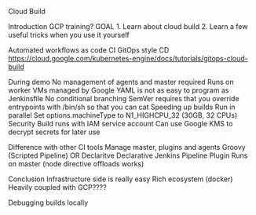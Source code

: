 Cloud Build

Introduction
  GCP training?
  GOAL
    1. Learn about cloud build
    2. Learn a few useful tricks when you use it yourself

Automated workflows as code
  CI
  GitOps style CD
    https://cloud.google.com/kubernetes-engine/docs/tutorials/gitops-cloud-build

During demo
  No management of agents and master required
    Runs on worker VMs managed by Google
  YAML is not as easy to program as Jenkinsfile
    No conditional branching
    SemVer requires that you override entrypoints with /bin/sh so that you can cat
  Speeding up builds
    Run in parallel
    Set options.machineType to N1_HIGHCPU_32 (30GB, 32 CPUs)
  Security
    Build runs with IAM service account
    Can use Google KMS to decrypt secrets for later use

Difference with other CI tools
  Manage master, plugins and agents
    Groovy (Scripted Pipeline) OR Declaritve
    Declarative
    Jenkins Pipeline Plugin
      Runs on master (node directive offloads works) 

Conclusion
  Infrastructure side is really easy
  Rich ecosystem (docker)
  Heavily coupled with GCP????
  
Debugging builds locally